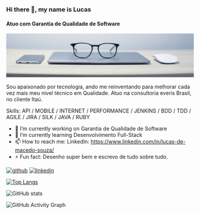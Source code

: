### Hi there 👋, my name is Lucas 
#### Atuo com Garantia de Qualidade de Software
![Atuo com Garantia de Qualidade de Software](https://raw.githubusercontent.com/praneeth-rdy/praneeth-rdy/master/assets/cover.jpg)

Sou apaixonado por tecnologia, ando me reinventando para melhorar cada vez mais meu nível técnico em Qualidade. Atuo na consultoria everis Brasil, no cliente Itaú. 

Skills: API / MOBILE / INTERNET / PERFORMANCE / JENKINS / BDD / TDD / AGILE / JIRA / SILK / JAVA / RUBY

- 🔭 I’m currently working on Garantia de Qualidade de Software 
- 🌱 I’m currently learning Desenvolvimento Full-Stack  
- 📫 How to reach me: LinkedIn: https://www.linkedin.com/in/lucas-de-macedo-souza/ 
- ⚡ Fun fact: Desenho super bem e escrevo de tudo sobre tudo. 


[<img src='https://cdn.jsdelivr.net/npm/simple-icons@3.0.1/icons/github.svg' alt='github' height='40'>](https://github.com/https://github.com/LyncSoul)  [<img src='https://cdn.jsdelivr.net/npm/simple-icons@3.0.1/icons/linkedin.svg' alt='linkedin' height='40'>](https://www.linkedin.com/in/https://www.linkedin.com/in/lucas-de-macedo-souza//)  

[![Top Langs](https://github-readme-stats.vercel.app/api/top-langs/?username=https://github.com/LyncSoul)](https://github.com/anuraghazra/github-readme-stats)

![GitHub stats](https://github-readme-stats.vercel.app/api?username=https://github.com/LyncSoul&show_icons=true)  

![GitHub Activity Graph](https://activity-graph.herokuapp.com/graph?username=https://github.com/LyncSoul)  

